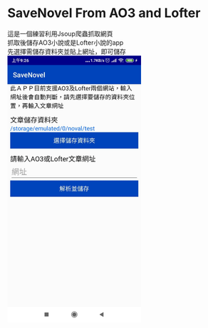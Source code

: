 # SaveNovel From AO3 and Lofter
這是一個練習利用Jsoup爬蟲抓取網頁<br>
抓取後儲存AO3小說或是Lofter小說的app<br>
先選擇需儲存資料夾並貼上網址，即可儲存<br>
<img src="https://github.com/WELO/SaveNovel/blob/master/133905.jpg?raw=true" alt="app" width="300"/>

